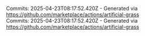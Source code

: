 Commits: 2025-04-23T08:17:52.420Z - Generated via https://github.com/marketplace/actions/artificial-grass
<br>
Commits: 2025-04-23T08:17:52.420Z - Generated via https://github.com/marketplace/actions/artificial-grass
<br>
